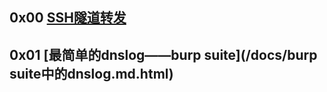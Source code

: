 ## 0x00 [SSH隧道转发](/docs/SSH%E9%9A%A7%E9%81%93%E8%BD%AC%E5%8F%91.html)

## 0x01 [最简单的dnslog——burp suite](/docs/burp suite中的dnslog.md.html)

